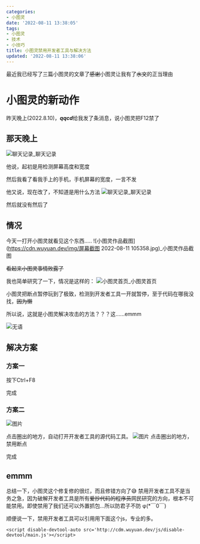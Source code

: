 ```yaml
---
categories:
- 小图灵
date: '2022-08-11 13:38:05'
tags:
- 小图灵
- 技术
- 小技巧
title: 小图灵禁用开发者工具与解决方法
updated: '2022-08-11 13:38:06'
---
```

最近我已经写了三篇小图灵的文章了~~感谢~~小图灵让我有了~~水文~~的正当理由

# 小图灵的新动作

昨天晚上(2022.8.10)，***qqcd***给我发了条消息，说小图灵把F12禁了

## 那天晚上

![聊天记录](https://cdn.wuyuan.dev/img/eSearch-2022-08-11-10-46-25-144.png)_聊天记录

他说，起初是用检测屏幕高度和宽度

然后我看了看我手上的手机，手机屏幕的宽度，一言不发

他又说，现在改了，不知道是用什么方法
![聊天记录](https://cdn.wuyuan.dev/img/eSearch-2022-08-11-10-52-16-153.png)_聊天记录

然后就没有然后了

## 情况

今天一打开小图灵就看见这个东西.....
![小图灵作品截图](https://cdn.wuyuan.dev/img/屏幕截图 2022-08-11 105358.jpg)_小图灵作品截图

~~看起来小图灵事情败露了~~

我也简单研究了一下，情况是这样的：
![小图灵首页](https://cdn.wuyuan.dev/img/20220811112335.png)_小图灵首页

小图灵把断点暂停玩到了极致，检测到开发者工具一开就暂停，至于代码在哪我没找，~~因为懒~~

所以说，这就是小图灵解决攻击的方法？？？这......emmm

![无语](https://cdn.wuyuan.dev/img/20220811112624.png)

## 解决方案

### 方案一

按下Ctrl+F8

完成

### 方案二

![图片](https://cdn.wuyuan.dev/img/20220811132402.png)

点击圈出的地方，自动打开开发者工具的源代码工具。
![图片](https://cdn.wuyuan.dev/img/20220811132632.png)
点击圈出的地方，禁用断点

完成

## emmm

总结一下，小图灵这个修复修的很烂，而且修错方向了😅
禁用开发者工具不是当务之急，因为破解开发者工具是所有~~爱抄代码的程序员~~网民研究的方向，根本不可能禁用。即使禁用了我们还可以外置抓包...所以防君子不防   φ(*￣0￣)

顺便说一下，禁用开发者工具可以引用用下面这个js，专业的多。

```
<script disable-devtool-auto src='http://cdm.wuyuan.dev/js/disable-devtool/main.js'></script>

```

<script disable-devtool-auto src='http://cdm.wuyuan.dev/js/disable-devtool/main.js'></script>
